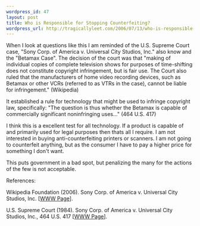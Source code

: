 ```yaml
--- 
wordpress_id: 47
layout: post
title: Who is Responsible for Stopping Counterfeiting?
wordpress_url: http://tragicallyleet.com/2006/07/13/who-is-responsible-for-stopping-counterfeiting/
---
```

When I look at questions like this I am reminded of the U.S. Supreme Court case, "Sony Corp. of America v. Universal City Studios, Inc." also know and the "Betamax Case".  The decision of the court was that "making of individual copies of complete television shows for purposes of time-shifting does not constitute copyright infringement, but is fair use. The Court also ruled that the manufacturers of home video recording devices, such as Betamax or other VCRs (referred to as VTRs in the case), cannot be liable for infringement."  (Wikipedia)

It established a rule for technology that might be used to infringe copyright law, specifically: "The question is thus whether the Betamax is capable of commercially significant noninfringing uses..." (464 U.S. 417)

I think this is a excellent test for all technology.  If a product is capable of and primarily used for legal purposes then thats all I require.  I am not interested in buying anti-counterfeiting printers or scanners.  I am not going to counterfeit anything, but as the consumer I have to pay a higher price for something I don't want.

This puts government in a bad spot, but penalizing the many for the actions of the few is not acceptable.

References:

Wikipedia Foundation (2006). Sony Corp. of America v. Universal City Studios, Inc. [<a href="http://en.wikipedia.org/wiki/Sony_Corp._v._Universal_City_Studios">WWW Page</a>]. 

U.S. Supreme Court (1984). Sony Corp. of America v. Universal City Studios, Inc., 464 U.S. 417 [<a href="http://caselaw.lp.findlaw.com/scripts/getcase.pl?navby=CASE&court=US&vol=464&page=417">WWW Page</a>]. 

